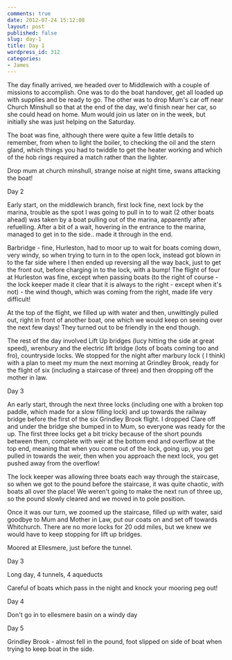 ```yaml
---
comments: true
date: 2012-07-24 15:12:08
layout: post
published: false
slug: day-1
title: Day 1
wordpress_id: 312
categories:
- James
---
```


The day finally arrived, we headed over to Middlewich with a couple of missions to accomplish. One was to do the boat handover, get all loaded up with supplies and be ready to go. The other was to drop Mum's car off near Church Minshull so that at the end of the day, we'd finish near her car, so she could head on home. Mum would join us later on in the week, but initially she was just helping on the Saturday.

The boat was fine, although there were quite a few little details to remember, from when to light the boiler, to checking the oil and the stern gland, which things you had to twiddle to get the heater working and which of the hob rings required a match rather than the lighter.

Drop mum at church minshull, strange noise at night time, swans attacking the boat!

Day 2

Early start, on the middlewich branch, first lock fine, next lock by the marina, trouble as the spot I was going to pull in to to wait (2 other boats ahead) was taken by a boat pulling out of the marina, apparently after refuelling. After a bit of a wait, hovering in the entrance to the marina, managed to get in to the side.. made it through in the end.

Barbridge - fine, Hurleston, had to moor up to wait for boats coming down, very windy, so when trying to turn in to the open lock, instead got blown in to the far side where I then ended up reversing all the way back, just to get the front out, before charging in to the lock, with a bump! The flight of four at Hurleston was fine, except when passing boats (to the right of course - the lock keeper made it clear that it is always to the right - except when it's not) - the wind though, which was coming from the right, made life very difficult!

At the top of the flight, we filled up with water and then, unwittingly pulled out, right in front of another boat, one which we would keep on seeing over the next few days! They turned out to be friendly in the end though.

The rest of the day involved Lift Up bridges (lucy hitting the side at great speed), wrenbury and the electric lift bridge (lots of boats coming too and fro), countryside locks. We stopped for the night after marbury lock ( I think) with a plan to meet my mum the next morning at Grindley Brook, ready for the flight of six (including a staircase of three) and then dropping off the mother in law.

Day 3

An early start, through the next three locks (including one with a broken top paddle, which made for a slow filling lock) and up towards the railway bridge before the first of the six Grindley Brook flight. I dropped Clare off and under the bridge she bumped in to Mum, so everyone was ready for the up. The first three locks get a bit tricky because of the short pounds between them, complete with weir at the bottom end and overflow at the top end, meaning that when you come out of the lock, going up, you get pulled in towards the weir, then when you approach the next lock, you get pushed away from the overflow!

The lock keeper was allowing three boats each way through the staircase, so when we got to the pound before the staircase, it was quite chaotic, with boats all over the place! We weren't going to make the next run of three up, so the pound slowly cleared and we moved in to pole position.

Once it was our turn, we zoomed up the staircase, filled up with water, said goodbye to Mum and Mother in Law, put our coats on and set off towards Whitchurch. There are no more locks for 20 odd miles, but we knew we would have to keep stopping for lift up bridges.

Moored at Ellesmere, just before the tunnel.

Day 3

Long day, 4 tunnels, 4 aqueducts

Careful of boats which pass in the night and knock your mooring peg out!

Day 4

Don't go in to ellesmere basin on a windy day

Day 5

Grindley Brook - almost fell in the pound, foot slipped on side of boat when trying to keep boat in the side.
